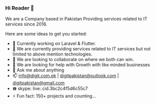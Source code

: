 ### Hi Reader 👋

We are a Company based in Pakistan Providing services related to IT services since 2016.

Here are some ideas to get you started:

- 🔭 Currently working on Laravel & Flutter.
- 🌱 We are currently providing services related to IT services but not limited to above mention technologies.
- 👯 We are looking to collaborate on where we both can win.
- 🤔 We are looking for help with Growth with like minded businesses
- 💬 Ask me about anything
- 📫 info@digit.com.pk | digitpakistan@outlook.com | digitpakistan@gmail.com
- :telephone: skype: live:.cid.3bc2c4f5d6c55c7
- ⚡ Fun fact: 150+ projects and counting...
